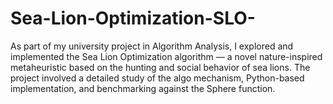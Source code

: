 # Sea-Lion-Optimization-SLO-
As part of my university project in Algorithm Analysis, I explored and implemented the Sea Lion Optimization algorithm — a novel nature-inspired metaheuristic based on the hunting and social behavior of sea lions. The project involved a detailed study of the algo mechanism, Python-based implementation, and benchmarking against the Sphere function.
